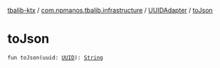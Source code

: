 [tbalib-ktx](../../index.md) / [com.npmanos.tbalib.infrastructure](../index.md) / [UUIDAdapter](index.md) / [toJson](./to-json.md)

# toJson

`fun toJson(uuid: `[`UUID`](https://docs.oracle.com/javase/6/docs/api/java/util/UUID.html)`): `[`String`](https://kotlinlang.org/api/latest/jvm/stdlib/kotlin/-string/index.html)